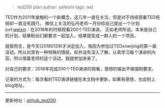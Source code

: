 >ted200 plan
>author: yafeishi
>tags: ted

TED作为2011年接触的一个新概念，这几年一直在关注，但是对于持续观看TED视频却一直没有践行。
微信上关注的弘丹老师一月份给自己提出一个计划(url:[weixin](https://mp.weixin.qq.com/s/R5gyvLmuTmcQD-27O8r78g)：在2018年的时候观看200个TED演讲。
正如老师所说，本来是自己的计划，结果粉丝们都要求一起加入，结果就变成一群人的一个项目。

就我而言，是今天(20180129)才决定加入，我因为参加过TEDxnanjing的第一届活动，所以对其有一种特殊的情结，却并没有深入了解，认真学习每个演讲的内容，所以借着老师的这个活动，我就参加进来了。

对自己的要求：2018年完成200个TED演讲的观看，感想的输出不做强制要求。

记录的方式为：每次看的TED演讲链接在本文档中更新，如果有感想，也会附上blog地址。

-------
更新地址：[github_ted200](https://github.com/yafeishi/ted200)



